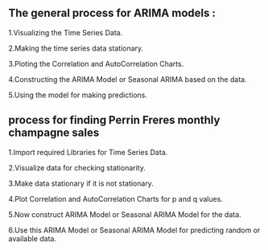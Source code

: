 ## The general process for ARIMA models :

1.Visualizing the Time Series Data.

2.Making the time series data stationary.

3.Ploting the Correlation and AutoCorrelation Charts.

4.Constructing the ARIMA Model or Seasonal ARIMA based on the data.

5.Using the model for making predictions.

## process for finding Perrin Freres monthly champagne sales

1.Import required Libraries for Time Series Data.

2.Visualize data for checking stationarity.

3.Make data stationary if it is not stationary.

4.Plot Correlation and AutoCorrelation Charts for p and q values.

5.Now construct ARIMA Model or Seasonal ARIMA Model for the data.

6.Use this ARIMA Model or Seasonal ARIMA Model for predicting random or available data.
